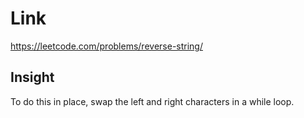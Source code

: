 # Link

https://leetcode.com/problems/reverse-string/

## Insight

To do this in place, swap the left and right characters in a while loop.